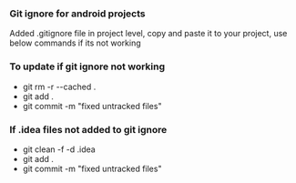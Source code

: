 ### Git ignore for android projects ###
Added .gitignore file in project level, copy and paste it to your project, use below commands if its not working 



### To update if git ignore not working ###
  
 * git rm -r --cached .
 * git add .
 * git commit -m "fixed untracked files"
 
 
 
 
 
###  If .idea files not added to git ignore ###
* git clean -f -d .idea
* git add .
* git commit -m "fixed untracked files"
 

